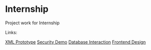 Internship
==========

Project work for Internship

Links:

<a href="http://zillwc.com/int/prototype/index.php">XML Prototype</a>
<a href="http://zillwc.com/int/security/index.html">Security Demo</a>
<a href="http://zillwc.com/int/login">Database Interaction</a>
<a href="http://zillwc.com/int/frontend">Frontend Design</a>
